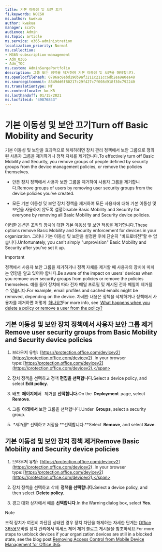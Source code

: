 ```yaml
---
title: 기본 이동성 및 보안 끄기
f1.keywords: NOCSH
ms.author: kwekua
author: kwekua
manager: scotv
audience: Admin
ms.topic: article
ms.service: o365-administration
localization_priority: Normal
ms.collection:
- M365-subscription-management
- Adm_O365
- Adm_TOC
ms.custom: AdminSurgePortfolio
description: 그룹 또는 정책을 제거하여 기본 이동성 및 보안을 해제합니다.
ms.openlocfilehash: 0786ac8ebd190b9af3211c211cc6db2ea9e0ea48
ms.sourcegitcommit: 8849dd6f80217c29f427c7f008d918f30c792240
ms.translationtype: MT
ms.contentlocale: ko-KR
ms.lasthandoff: 01/15/2021
ms.locfileid: "49876843"
---
```

# <a name="turn-off-basic-mobility-and-security"></a><span data-ttu-id="e00cf-103">기본 이동성 및 보안 끄기</span><span class="sxs-lookup"><span data-stu-id="e00cf-103">Turn off Basic Mobility and Security</span></span>

<span data-ttu-id="e00cf-104">기본 이동성 및 보안을 효과적으로 해제하려면 장치 관리 정책에서 보안 그룹으로 정의된 사용자 그룹을 제거하거나 정책 자체를 제거합니다.</span><span class="sxs-lookup"><span data-stu-id="e00cf-104">To effectively turn off Basic Mobility and Security, you remove groups of people defined by security groups from the device management policies, or remove the policies themselves.</span></span>

- <span data-ttu-id="e00cf-105">만든 장치 정책에서 사용자 보안 그룹을 제거하여 사용자 그룹을 제거합니다.</span><span class="sxs-lookup"><span data-stu-id="e00cf-105">Remove groups of users by removing user security groups from the device policies you've created.</span></span>

- <span data-ttu-id="e00cf-106">모든 기본 이동성 및 보안 장치 정책을 제거하여 모든 사용자에 대해 기본 이동성 및 보안을 사용하지 않도록 설정</span><span class="sxs-lookup"><span data-stu-id="e00cf-106">Disable Basic Mobility and Security for everyone by removing all Basic Mobility and Security device policies.</span></span>

<span data-ttu-id="e00cf-107">이러한 옵션은 조직의 장치에 대한 기본 이동성 및 보안 적용을 제거합니다.</span><span class="sxs-lookup"><span data-stu-id="e00cf-107">These options remove Basic Mobility and Security enforcement for devices in your organization.</span></span> <span data-ttu-id="e00cf-108">그러나 기본 이동성 및 보안을 설정한 후에 단순히 "비프로비전"할 수 없습니다.</span><span class="sxs-lookup"><span data-stu-id="e00cf-108">Unfortunately, you can't simply "unprovision" Basic Mobility and Security after you've set it up.</span></span> 

>[!IMPORTANT]
><span data-ttu-id="e00cf-109">정책에서 사용자 보안 그룹을 제거하거나 정책 자체를 제거할 때 사용자의 장치에 미치는 영향을 알고 있어야 합니다.</span><span class="sxs-lookup"><span data-stu-id="e00cf-109">Be aware of the impact on users' devices when you remove user security groups from policies or remove the policies themselves.</span></span> <span data-ttu-id="e00cf-110">예를 들어 장치에 따라 전자 메일 프로필 및 캐시된 전자 메일이 제거될 수 있습니다.</span><span class="sxs-lookup"><span data-stu-id="e00cf-110">For example, email profiles and cached emails might be removed, depending on the device.</span></span> <span data-ttu-id="e00cf-111">자세한 내용은 정책을 삭제하거나 정책에서 사용자를 제거하면 어떻게  [하나요?](https://support.microsoft.com/office/create-device-security-policies-in-basic-mobility-and-security-d310f556-8bfb-497b-9bd7-fe3c36ea2fd6#bkmk_changeimpact)</span><span class="sxs-lookup"><span data-stu-id="e00cf-111">For more info, see  [What happens when you delete a policy or remove a user from the policy?](https://support.microsoft.com/office/create-device-security-policies-in-basic-mobility-and-security-d310f556-8bfb-497b-9bd7-fe3c36ea2fd6#bkmk_changeimpact)</span></span>

## <a name="remove-user-security-groups-from-basic-mobility-and-security-device-policies"></a><span data-ttu-id="e00cf-112">기본 이동성 및 보안 장치 정책에서 사용자 보안 그룹 제거</span><span class="sxs-lookup"><span data-stu-id="e00cf-112">Remove user security groups from Basic Mobility and Security device policies</span></span>

1. <span data-ttu-id="e00cf-113">브라우저 유형:  [https://protection.office.com/devicev2](https://protection.office.com/devicev2) .</span><span class="sxs-lookup"><span data-stu-id="e00cf-113">In your browser type: [https://protection.office.com/devicev2](https://protection.office.com/devicev2).</span></span>

2. <span data-ttu-id="e00cf-114">장치 정책을 선택하고 정책 **편집을 선택합니다.**</span><span class="sxs-lookup"><span data-stu-id="e00cf-114">Select a device policy, and select **Edit policy**.</span></span> 

3. <span data-ttu-id="e00cf-115">배포  **페이지에서**   제거를 **선택합니다.**</span><span class="sxs-lookup"><span data-stu-id="e00cf-115">On the  **Deployment**  page, select **Remove**.</span></span>

4. <span data-ttu-id="e00cf-116">그룹  **아래에서** 보안 그룹을 선택합니다.</span><span class="sxs-lookup"><span data-stu-id="e00cf-116">Under  **Groups**, select a security group.</span></span>

5. <span data-ttu-id="e00cf-117"> *\*제거를** 선택하고 저장을 *\*선택합니다.**</span><span class="sxs-lookup"><span data-stu-id="e00cf-117">Select  **Remove**, and select **Save**.</span></span>

## <a name="remove-basic-mobility-and-security-device-policies"></a><span data-ttu-id="e00cf-118">기본 이동성 및 보안 장치 정책 제거</span><span class="sxs-lookup"><span data-stu-id="e00cf-118">Remove Basic Mobility and Security device policies</span></span>

1.  <span data-ttu-id="e00cf-119">브라우저 유형:  [https://protection.office.com/devicev2](https://protection.office.com/devicev2) .</span><span class="sxs-lookup"><span data-stu-id="e00cf-119">In your browser type: [https://protection.office.com/devicev2](https://protection.office.com/devicev2).</span></span> 

2.  <span data-ttu-id="e00cf-120">장치 정책을 선택하고 삭제  **정책을 선택합니다.**</span><span class="sxs-lookup"><span data-stu-id="e00cf-120">Select a device policy, and then select  **Delete policy**.</span></span>
    
3.  <span data-ttu-id="e00cf-121">경고 대화 상자에서 예를 **선택합니다.**</span><span class="sxs-lookup"><span data-stu-id="e00cf-121">In the Warning dialog box, select **Yes**.</span></span>

>[!NOTE]
><span data-ttu-id="e00cf-122">조직 장치가 여전히 차단된 상태인 경우 장치 차단을 해제하는 자세한 단계는 [Office 365용](https://techcommunity.microsoft.com/t5/Intune-Customer-Success/Removing-Access-Control-from-Mobile-Device-Management-for-Office/ba-p/279934)모바일 장치 관리에서 액세스 제어 제거 블로그 게시물을 참조하세요.</span><span class="sxs-lookup"><span data-stu-id="e00cf-122">For more steps to unblock devices if your organization devices are still in a blocked state,  see the blog post [Removing Access Control from Mobile Device Management for Office 365](https://techcommunity.microsoft.com/t5/Intune-Customer-Success/Removing-Access-Control-from-Mobile-Device-Management-for-Office/ba-p/279934).</span></span>
